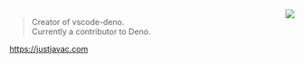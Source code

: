 <img align="right" src="https://github-readme-stats.vercel.app/api?username=justjavac&show_icons=true&icon_color=805AD5&text_color=718096&bg_color=ffffff&hide_title=true" />

> Creator of vscode-deno.  
> Currently a contributor to Deno.

https://justjavac.com
